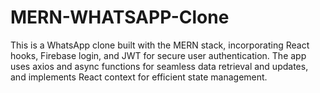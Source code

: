 # MERN-WHATSAPP-Clone
This is a WhatsApp clone built with the MERN stack, incorporating React hooks, Firebase login, and JWT for secure user authentication. The app uses axios and async functions for seamless data retrieval and updates, and implements React context for efficient state management.
